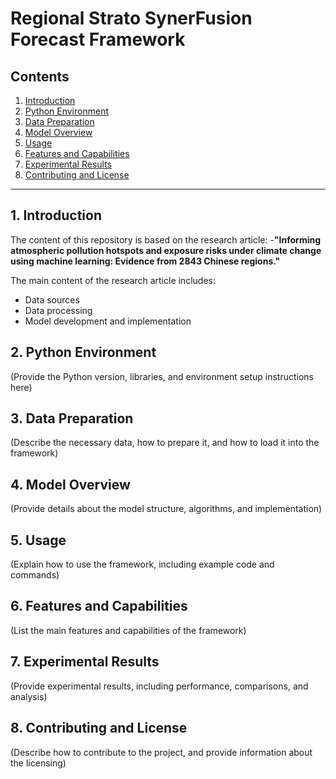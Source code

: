# Regional Strato SynerFusion Forecast Framework

## Contents

1. [Introduction](#Introduction)
2. [Python Environment](#Python-Environment)
3. [Data Preparation](#Data-Preparation)
4. [Model Overview](#Model-Overview)
5. [Usage](#Usage)
6. [Features and Capabilities](#Features-and-Capabilities)
7. [Experimental Results](#Experimental-Results)
8. [Contributing and License](#Contributing-and-License)

---

## 1. Introduction

The content of this repository is based on the research article:
-**"Informing atmospheric pollution hotspots and exposure risks under climate change using machine learning: Evidence from 2843 Chinese regions."**

The main content of the research article includes:
- Data sources
- Data processing
- Model development and implementation

## 2. Python Environment

(Provide the Python version, libraries, and environment setup instructions here)

## 3. Data Preparation

(Describe the necessary data, how to prepare it, and how to load it into the framework)

## 4. Model Overview

(Provide details about the model structure, algorithms, and implementation)

## 5. Usage

(Explain how to use the framework, including example code and commands)

## 6. Features and Capabilities

(List the main features and capabilities of the framework)

## 7. Experimental Results

(Provide experimental results, including performance, comparisons, and analysis)

## 8. Contributing and License

(Describe how to contribute to the project, and provide information about the licensing)
